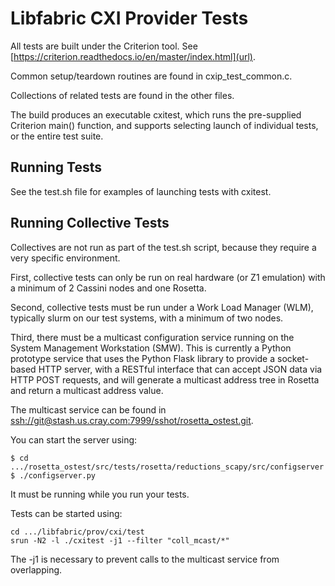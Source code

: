 # Libfabric CXI Provider Tests

All tests are built under the Criterion tool. See [https://criterion.readthedocs.io/en/master/index.html](url).

Common setup/teardown routines are found in cxip_test_common.c.

Collections of related tests are found in the other files.

The build produces an executable cxitest, which runs the pre-supplied Criterion main() function, and supports selecting launch of individual tests, or the entire test suite.

## Running Tests

See the test.sh file for examples of launching tests with cxitest.

## Running Collective Tests

Collectives are not run as part of the test.sh script, because they require a very specific environment.

First, collective tests can only be run on real hardware (or Z1 emulation) with a minimum of 2 Cassini nodes and one Rosetta.

Second, collective tests must be run under a Work Load Manager (WLM), typically slurm on our test systems, with a minimum of two nodes.

Third, there must be a multicast configuration service running on the System Management Workstation (SMW). This is currently a Python prototype service that uses the Python Flask library to provide a socket-based HTTP server, with a RESTful interface that can accept JSON data via HTTP POST requests, and will generate a multicast address tree in Rosetta and return a multicast address value.

The multicast service can be found in [ssh://git@stash.us.cray.com:7999/sshot/rosetta_ostest.git](url).

You can start the server using:

```
$ cd .../rosetta_ostest/src/tests/rosetta/reductions_scapy/src/configserver
$ ./configserver.py
```
It must be running while you run your tests.

Tests can be started using:

```
cd .../libfabric/prov/cxi/test
srun -N2 -l ./cxitest -j1 --filter "coll_mcast/*"

```

The -j1 is necessary to prevent calls to the multicast service from overlapping.